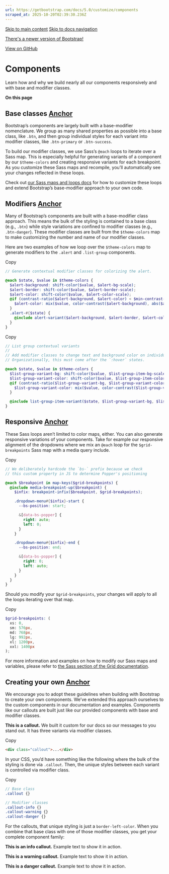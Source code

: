 ```yaml
---
url: https://getbootstrap.com/docs/5.0/customize/components
scraped_at: 2025-10-20T02:39:30.236Z
---
```


[Skip to main content](https://getbootstrap.com/docs/5.0/customize/components/#content) [Skip to docs navigation](https://getbootstrap.com/docs/5.0/customize/components/#bd-docs-nav)

[There's a newer version of Bootstrap!](https://getbootstrap.com/)

[View on GitHub](https://github.com/twbs/bootstrap/blob/v5.0.2/site/content/docs/5.0/customize/components.md "View and edit this file on GitHub")

# Components

Learn how and why we build nearly all our components responsively and with base and modifier classes.

**On this page**

## Base classes [Anchor](https://getbootstrap.com/docs/5.0/customize/components/\#base-classes)

Bootstrap’s components are largely built with a base-modifier nomenclature. We group as many shared properties as possible into a base class, like `.btn`, and then group individual styles for each variant into modifier classes, like `.btn-primary` or `.btn-success`.

To build our modifier classes, we use Sass’s `@each` loops to iterate over a Sass map. This is especially helpful for generating variants of a component by our `$theme-colors` and creating responsive variants for each breakpoint. As you customize these Sass maps and recompile, you’ll automatically see your changes reflected in these loops.

Check out [our Sass maps and loops docs](https://getbootstrap.com/docs/5.0/customize/sass/#maps-and-loops) for how to customize these loops and extend Bootstrap’s base-modifier approach to your own code.

## Modifiers [Anchor](https://getbootstrap.com/docs/5.0/customize/components/\#modifiers)

Many of Bootstrap’s components are built with a base-modifier class approach. This means the bulk of the styling is contained to a base class (e.g., `.btn`) while style variations are confined to modifier classes (e.g., `.btn-danger`). These modifier classes are built from the `$theme-colors` map to make customizing the number and name of our modifier classes.

Here are two examples of how we loop over the `$theme-colors` map to generate modifiers to the `.alert` and `.list-group` components.

Copy

```scss
// Generate contextual modifier classes for colorizing the alert.

@each $state, $value in $theme-colors {
  $alert-background: shift-color($value, $alert-bg-scale);
  $alert-border: shift-color($value, $alert-border-scale);
  $alert-color: shift-color($value, $alert-color-scale);
  @if (contrast-ratio($alert-background, $alert-color) < $min-contrast-ratio) {
    $alert-color: mix($value, color-contrast($alert-background), abs($alert-color-scale));
  }
  .alert-#{$state} {
    @include alert-variant($alert-background, $alert-border, $alert-color);
  }
}

```

Copy

```scss
// List group contextual variants
//
// Add modifier classes to change text and background color on individual items.
// Organizationally, this must come after the `:hover` states.

@each $state, $value in $theme-colors {
  $list-group-variant-bg: shift-color($value, $list-group-item-bg-scale);
  $list-group-variant-color: shift-color($value, $list-group-item-color-scale);
  @if (contrast-ratio($list-group-variant-bg, $list-group-variant-color) < $min-contrast-ratio) {
    $list-group-variant-color: mix($value, color-contrast($list-group-variant-bg), abs($list-group-item-color-scale));
  }

  @include list-group-item-variant($state, $list-group-variant-bg, $list-group-variant-color);
}

```

## Responsive [Anchor](https://getbootstrap.com/docs/5.0/customize/components/\#responsive)

These Sass loops aren’t limited to color maps, either. You can also generate responsive variations of your components. Take for example our responsive alignment of the dropdowns where we mix an `@each` loop for the `$grid-breakpoints` Sass map with a media query include.

Copy

```scss
// We deliberately hardcode the `bs-` prefix because we check
// this custom property in JS to determine Popper's positioning

@each $breakpoint in map-keys($grid-breakpoints) {
  @include media-breakpoint-up($breakpoint) {
    $infix: breakpoint-infix($breakpoint, $grid-breakpoints);

    .dropdown-menu#{$infix}-start {
      --bs-position: start;

      &[data-bs-popper] {
        right: auto;
        left: 0;
      }
    }

    .dropdown-menu#{$infix}-end {
      --bs-position: end;

      &[data-bs-popper] {
        right: 0;
        left: auto;
      }
    }
  }
}

```

Should you modify your `$grid-breakpoints`, your changes will apply to all the loops iterating over that map.

Copy

```scss
$grid-breakpoints: (
  xs: 0,
  sm: 576px,
  md: 768px,
  lg: 992px,
  xl: 1200px,
  xxl: 1400px
);

```

For more information and examples on how to modify our Sass maps and variables, please refer to [the Sass section of the Grid documentation](https://getbootstrap.com/docs/5.0/layout/grid/#sass).

## Creating your own [Anchor](https://getbootstrap.com/docs/5.0/customize/components/\#creating-your-own)

We encourage you to adopt these guidelines when building with Bootstrap to create your own components. We’ve extended this approach ourselves to the custom components in our documentation and examples. Components like our callouts are built just like our provided components with base and modifier classes.

**This is a callout.** We built it custom for our docs so our messages to you stand out. It has three variants via modifier classes.


Copy

```html
<div class="callout">...</div>

```

In your CSS, you’d have something like the following where the bulk of the styling is done via `.callout`. Then, the unique styles between each variant is controlled via modifier class.

Copy

```scss
// Base class
.callout {}

// Modifier classes
.callout-info {}
.callout-warning {}
.callout-danger {}

```

For the callouts, that unique styling is just a `border-left-color`. When you combine that base class with one of those modifier classes, you get your complete component family:

**This is an info callout.** Example text to show it in action.

**This is a warning callout.** Example text to show it in action.

**This is a danger callout.** Example text to show it in action.